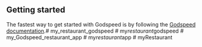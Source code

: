 ## Getting started


The fastest way to get started with Godspeed is by following the [Godspeed documentation](https://docs.mindgrep.com/).# my_restaurant_godspeed
#   m y _ r e s t a u r a n t _ g o d s p e e d  
 # my_Godspeed_restaurant_app
#   m y _ r e s t a u r a n t _ a p p  
 #   m y R e s t a u r a n t  
 